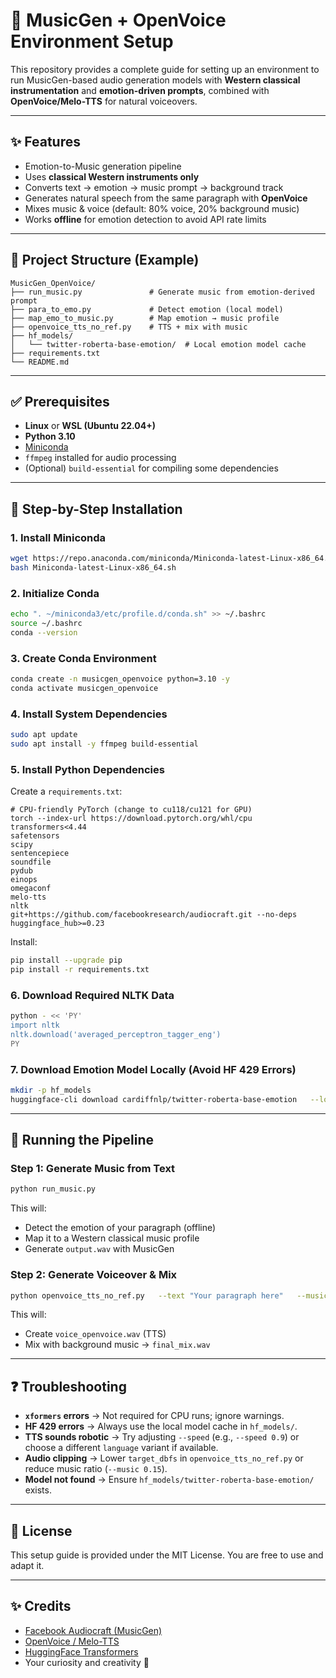# 🎵 MusicGen + OpenVoice Environment Setup

This repository provides a complete guide for setting up an environment to run MusicGen-based audio generation models with **Western classical instrumentation** and **emotion-driven prompts**, combined with **OpenVoice/Melo-TTS** for natural voiceovers.

---

## ✨ Features
- Emotion-to-Music generation pipeline
- Uses **classical Western instruments only**
- Converts text → emotion → music prompt → background track
- Generates natural speech from the same paragraph with **OpenVoice**
- Mixes music & voice (default: 80% voice, 20% background music)
- Works **offline** for emotion detection to avoid API rate limits

---

## 📁 Project Structure (Example)
```
MusicGen_OpenVoice/
├── run_music.py               # Generate music from emotion-derived prompt
├── para_to_emo.py             # Detect emotion (local model)
├── map_emo_to_music.py        # Map emotion → music profile
├── openvoice_tts_no_ref.py    # TTS + mix with music
├── hf_models/
│   └── twitter-roberta-base-emotion/  # Local emotion model cache
├── requirements.txt
└── README.md
```

---

## ✅ Prerequisites
- **Linux** or **WSL (Ubuntu 22.04+)**
- **Python 3.10**
- [Miniconda](https://docs.conda.io/en/latest/miniconda.html)
- `ffmpeg` installed for audio processing
- (Optional) `build-essential` for compiling some dependencies

---

## 🚀 Step-by-Step Installation

### 1. Install Miniconda
```bash
wget https://repo.anaconda.com/miniconda/Miniconda-latest-Linux-x86_64.sh
bash Miniconda-latest-Linux-x86_64.sh
```

### 2. Initialize Conda
```bash
echo ". ~/miniconda3/etc/profile.d/conda.sh" >> ~/.bashrc
source ~/.bashrc
conda --version
```

### 3. Create Conda Environment
```bash
conda create -n musicgen_openvoice python=3.10 -y
conda activate musicgen_openvoice
```

### 4. Install System Dependencies
```bash
sudo apt update
sudo apt install -y ffmpeg build-essential
```

### 5. Install Python Dependencies
Create a `requirements.txt`:
```text
# CPU-friendly PyTorch (change to cu118/cu121 for GPU)
torch --index-url https://download.pytorch.org/whl/cpu
transformers<4.44
safetensors
scipy
sentencepiece
soundfile
pydub
einops
omegaconf
melo-tts
nltk
git+https://github.com/facebookresearch/audiocraft.git --no-deps
huggingface_hub>=0.23
```

Install:
```bash
pip install --upgrade pip
pip install -r requirements.txt
```

### 6. Download Required NLTK Data
```bash
python - << 'PY'
import nltk
nltk.download('averaged_perceptron_tagger_eng')
PY
```

### 7. Download Emotion Model Locally (Avoid HF 429 Errors)
```bash
mkdir -p hf_models
huggingface-cli download cardiffnlp/twitter-roberta-base-emotion   --local-dir ./hf_models/twitter-roberta-base-emotion   --local-dir-use-symlinks False
```

---

## 🚀 Running the Pipeline

### Step 1: Generate Music from Text
```bash
python run_music.py
```
This will:
- Detect the emotion of your paragraph (offline)
- Map it to a Western classical music profile
- Generate `output.wav` with MusicGen

### Step 2: Generate Voiceover & Mix
```bash
python openvoice_tts_no_ref.py   --text "Your paragraph here"   --music-in output.wav
```
This will:
- Create `voice_openvoice.wav` (TTS)
- Mix with background music → `final_mix.wav`

---

## ❓ Troubleshooting
- **`xformers` errors** → Not required for CPU runs; ignore warnings.
- **HF 429 errors** → Always use the local model cache in `hf_models/`.
- **TTS sounds robotic** → Try adjusting `--speed` (e.g., `--speed 0.9`) or choose a different `language` variant if available.
- **Audio clipping** → Lower `target_dbfs` in `openvoice_tts_no_ref.py` or reduce music ratio (`--music 0.15`).
- **Model not found** → Ensure `hf_models/twitter-roberta-base-emotion/` exists.

---

## 📄 License
This setup guide is provided under the MIT License. You are free to use and adapt it.

---

## ✨ Credits
- [Facebook Audiocraft (MusicGen)](https://github.com/facebookresearch/audiocraft)
- [OpenVoice / Melo-TTS](https://github.com/myshell-ai/OpenVoice)
- [HuggingFace Transformers](https://github.com/huggingface/transformers)
- Your curiosity and creativity 🚀
